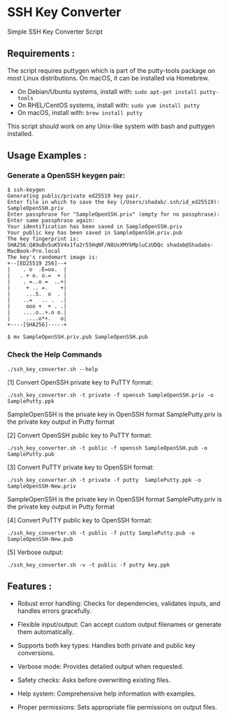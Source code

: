 # SSH Key Converter
Simple SSH Key Converter Script

## Requirements :

The script requires puttygen which is part of the putty-tools package on most Linux distributions. On macOS, it can be installed via Homebrew.

- On Debian/Ubuntu systems, install with: ```sudo apt-get install putty-tools```
- On RHEL/CentOS systems, install with: ```sudo yum install putty```
- On macOS, install with: ```brew install putty```

This script should work on any Unix-like system with bash and puttygen installed.


## Usage Examples :

### Generate a OpenSSH keygen pair:
```
$ ssh-keygen
Generating public/private ed25519 key pair.
Enter file in which to save the key (/Users/shadab/.ssh/id_ed25519): SampleOpenSSH.priv
Enter passphrase for "SampleOpenSSH.priv" (empty for no passphrase):
Enter same passphrase again:
Your identification has been saved in SampleOpenSSH.priv
Your public key has been saved in SampleOpenSSH.priv.pub
The key fingerprint is:
SHA256:QA9uBv5uK5V4s1fa2r55HqNF/N8UxXMYkMpluCzUDQc shadab@Shadabs-MacBook-Pro.local
The key's randomart image is:
+--[ED25519 256]--+
|    . o  .E=oo.  |
|   . + o. o.=  + |
|    . =..o =  ..+|
|     + .. =.    +|
|     ...S.  o  . |
|    ..=   .. .  .|
|     ooo +  + . .|
|    ....o..+.o o.|
|     ....o*+.   o|
+----[SHA256]-----+

$ mv SampleOpenSSH.priv.pub SampleOpenSSH.pub
```

### Check the Help Commands
```
./ssh_key_converter.sh --help
```

[1] Convert OpenSSH private key to PuTTY format:
```
./ssh_key_converter.sh -t private -f openssh SampleOpenSSH.priv -o SamplePutty.ppk
```
SampleOpenSSH is the private key in OpenSSH format
SamplePutty.priv is the private key output in Putty format

[2] Convert OpenSSH public key to PuTTY format:
```
./ssh_key_converter.sh -t public -f openssh SampleOpenSSH.pub -o SamplePutty.pub
```

[3] Convert PuTTY private key to OpenSSH format:
```
./ssh_key_converter.sh -t private -f putty  SamplePutty.ppk -o SampleOpenSSH-New.priv
```
SampleOpenSSH is the private key in OpenSSH format
SamplePutty.priv is the private key output in Putty format

[4] Convert PuTTY public key to OpenSSH format:
```
./ssh_key_converter.sh -t public -f putty SamplePutty.pub -o SampleOpenSSH-New.pub
```

[5] Verbose output:
```
./ssh_key_converter.sh -v -t public -f putty key.ppk
```


## Features :

- Robust error handling: Checks for dependencies, validates inputs, and handles errors gracefully.

- Flexible input/output: Can accept custom output filenames or generate them automatically.

- Supports both key types: Handles both private and public key conversions.

- Verbose mode: Provides detailed output when requested.

- Safety checks: Asks before overwriting existing files.

- Help system: Comprehensive help information with examples.

- Proper permissions: Sets appropriate file permissions on output files.
